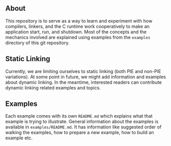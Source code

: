 ## About
This repository is to serve as a way to learn and experiment with how compilers,
linkers, and the C runtime work cooperatively to make an application start, run, and
shutdown. Most of the concepts and the mechanics involved are explained using examples
from the `examples` directory of this git repository.

## Static Linking
Currently, we are limiting ourselves to static linking (both PIE and non-PIE variations).
At some point in future, we might add information and examples about dynamic linking.
In the meantime, interested readers can contribute dynamic linking related examples
and topics.

## Examples
Each example comes with its own `README.md` which explains what that example is trying
to illustrate. General information about the examples is available in `examples/README.md`.
It has information like suggested order of walking the examples, how to prepare a new
example, how to build an example etc.
